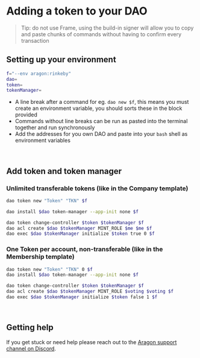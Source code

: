 # Adding a token to your DAO

> Tip: do not use Frame, using the build-in signer will allow you to copy and paste chunks of commands without having to confirm every transaction

## Setting up your environment

```bash
f="--env aragon:rinkeby"
dao=
token=
tokenManager=
```

- A line break after a command for eg. `dao new $f`, this means you must create an environment variable, you should sorts these in the block provided
- Commands without line breaks can be run as pasted into the terminal together and run synchronously
- Add the addresses for you own DAO and paste into your `bash` shell as environment variables

<br>

## Add token and token manager

### Unlimited transferable tokens (like in the Company template)

```bash
dao token new "Token" "TKN" $f

dao install $dao token-manager --app-init none $f

dao token change-controller $token $tokenManager $f
dao acl create $dao $tokenManager MINT_ROLE $me $me $f
dao exec $dao $tokenManager initialize $token true 0 $f

```

### One Token per account, non-transferable (like in the Membership template)

```bash
dao token new "Token" "TKN" 0 $f
dao install $dao token-manager --app-init none $f

dao token change-controller $token $tokenManager $f
dao acl create $dao $tokenManager MINT_ROLE $voting $voting $f
dao exec $dao $tokenManager initialize $token false 1 $f
```

<br>

## Getting help

If you get stuck or need help please reach out to the [Aragon support channel on Discord](https://discord.gg/NT5fNRp). 
